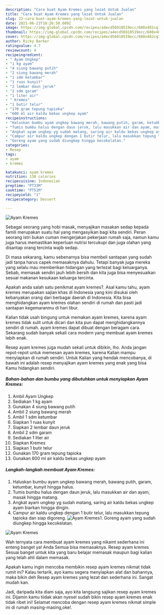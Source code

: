 ```yaml
---
description: "Cara buat Ayam Kremes yang lezat Untuk Jualan"
title: "Cara buat Ayam Kremes yang lezat Untuk Jualan"
slug: 22-cara-buat-ayam-kremes-yang-lezat-untuk-jualan
date: 2021-06-23T10:26:50.609Z
image: https://img-global.cpcdn.com/recipes/a4ecd56910519ecc/680x482cq70/ayam-kremes-foto-resep-utama.jpg
thumbnail: https://img-global.cpcdn.com/recipes/a4ecd56910519ecc/680x482cq70/ayam-kremes-foto-resep-utama.jpg
cover: https://img-global.cpcdn.com/recipes/a4ecd56910519ecc/680x482cq70/ayam-kremes-foto-resep-utama.jpg
author: Ricky Barker
ratingvalue: 4.7
reviewcount: 4
recipeingredient:
- " Ayam Ungkep"
- "1 kg ayam"
- "4 siung bawang putih"
- "2 siung bawang merah"
- "1 sdm ketumbar"
- "1 ruas kunyit"
- "2 lembar daun jeruk"
- "2 sdm garam"
- "1 liter air"
- " Kremes"
- "1 butir telur"
- "170 gram tepung tapioka"
- "600 ml air kaldu bekas ungkep ayam"
recipeinstructions:
- "Haluskan bumbu ayam ungkep bawang merah, bawang putih, garam, ketumbar, kunyit hingga halus."
- "Tumis bumbu halus dengan daun jeruk, lalu masukkan air dan ayam, masak hingga matang."
- "Angkat ayam ungkep yg sudah matang, saring air kaldu bekas ungkep ayam biarkan hingga dingin."
- "Campur air kaldu ungkep dengan 1 butir telur, lalu masukkan tepung tapioka dan siap digoreng."
- "Goreng ayam yang sudah diungkep hingga kecokelatan."
categories:
- Resep
tags:
- ayam
- kremes

katakunci: ayam kremes 
nutrition: 138 calories
recipecuisine: Indonesian
preptime: "PT33M"
cooktime: "PT51M"
recipeyield: "1"
recipecategory: Dessert

---
```



![Ayam Kremes](https://img-global.cpcdn.com/recipes/a4ecd56910519ecc/680x482cq70/ayam-kremes-foto-resep-utama.jpg)

Sebagai seorang yang hobi masak, menyajikan masakan sedap kepada famili merupakan suatu hal yang mengasyikan bagi kita sendiri. Peran seorang istri bukan cuman mengerjakan pekerjaan rumah saja, namun kamu juga harus memastikan keperluan nutrisi tercukupi dan juga olahan yang disantap orang tercinta wajib sedap.

Di masa  sekarang, kamu sebenarnya bisa membeli santapan yang sudah jadi tanpa harus capek memasaknya dahulu. Tetapi banyak juga mereka yang selalu mau memberikan hidangan yang terlezat bagi keluarganya. Sebab, memasak sendiri jauh lebih bersih dan kita juga bisa menyesuaikan sesuai makanan kesukaan keluarga tercinta. 



Apakah anda salah satu penikmat ayam kremes?. Asal kamu tahu, ayam kremes merupakan sajian khas di Indonesia yang kini disukai oleh kebanyakan orang dari berbagai daerah di Indonesia. Kita bisa menghidangkan ayam kremes olahan sendiri di rumah dan pasti jadi santapan kegemaranmu di hari libur.

Kalian tidak usah bingung untuk memakan ayam kremes, karena ayam kremes tidak sulit untuk dicari dan kita pun dapat menghidangkannya sendiri di rumah. ayam kremes dapat dibuat dengan beragam cara. Sekarang sudah banyak sekali cara modern yang membuat ayam kremes lebih enak.

Resep ayam kremes juga mudah sekali untuk dibikin, lho. Anda jangan repot-repot untuk memesan ayam kremes, karena Kalian mampu menyiapkan di rumah sendiri. Untuk Kalian yang hendak mencobanya, di bawah ini adalah resep menyajikan ayam kremes yang enak yang bisa Kamu hidangkan sendiri.

<!--inarticleads1-->

##### Bahan-bahan dan bumbu yang dibutuhkan untuk menyiapkan Ayam Kremes:

1. Ambil  Ayam Ungkep
1. Sediakan 1 kg ayam
1. Gunakan 4 siung bawang putih
1. Ambil 2 siung bawang merah
1. Ambil 1 sdm ketumbar
1. Siapkan 1 ruas kunyit
1. Siapkan 2 lembar daun jeruk
1. Ambil 2 sdm garam
1. Sediakan 1 liter air
1. Siapkan  Kremes
1. Siapkan 1 butir telur
1. Gunakan 170 gram tepung tapioka
1. Gunakan 600 ml air kaldu bekas ungkep ayam




<!--inarticleads2-->

##### Langkah-langkah membuat Ayam Kremes:

1. Haluskan bumbu ayam ungkep bawang merah, bawang putih, garam, ketumbar, kunyit hingga halus.
1. Tumis bumbu halus dengan daun jeruk, lalu masukkan air dan ayam, masak hingga matang.
1. Angkat ayam ungkep yg sudah matang, saring air kaldu bekas ungkep ayam biarkan hingga dingin.
1. Campur air kaldu ungkep dengan 1 butir telur, lalu masukkan tepung tapioka dan siap digoreng.
<img src="//assets-global.cpcdn.com/assets/icons/button_play-2c75c40dde080a61004c1f40b05d8f140eaff45d7e9e6481dc71c63d2e7c4909.png" alt="Ayam Kremes">1. Goreng ayam yang sudah diungkep hingga kecokelatan.
<img src="//assets-global.cpcdn.com/assets/icons/button_play-2c75c40dde080a61004c1f40b05d8f140eaff45d7e9e6481dc71c63d2e7c4909.png" alt="Ayam Kremes">



Wah ternyata cara membuat ayam kremes yang nikamt sederhana ini enteng banget ya! Anda Semua bisa memasaknya. Resep ayam kremes Sesuai banget untuk kita yang baru belajar memasak maupun bagi kalian yang telah ahli dalam memasak.

Apakah kamu ingin mencoba membikin resep ayam kremes nikmat tidak rumit ini? Kalau tertarik, ayo kamu segera menyiapkan alat dan bahannya, maka bikin deh Resep ayam kremes yang lezat dan sederhana ini. Sangat mudah kan. 

Jadi, daripada kita diam saja, ayo kita langsung sajikan resep ayam kremes ini. Dijamin kamu tiidak akan nyesel sudah bikin resep ayam kremes enak tidak ribet ini! Selamat mencoba dengan resep ayam kremes nikmat simple ini di rumah masing-masing,oke!.

